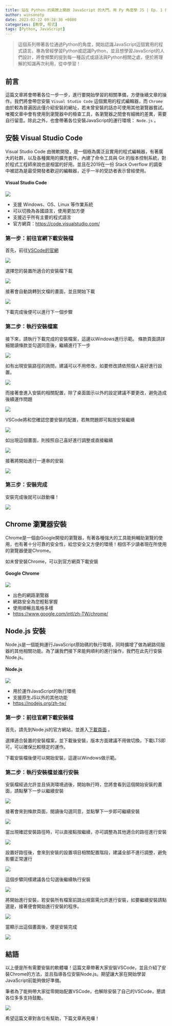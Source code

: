 ```yaml
---
title: 站在 Python 的肩膀上開啟 JavaScript 的大門，用 Py 角度學 JS | Ep. 1 行前準備
author: winsonotp
date: 2023-02-22 09:28:30 +0800
categories: [教學, 程式]
tags: [Python, JavaScript]
---
```


> 這個系列帶著各位通過Python的角度，開始認識JavaScript這個實用的程式語言。專為曾經學習Python或認識Python，並且想學習JavaScript的人們設計，將會頻繁的提到每一種函式或語法與Python相關之處，便於將理解的知識再次利用，從中學習！

## 前言
這篇文章將會帶著各位一步一步，進行要開始學習的相關準備，方便後續文章的操作。我們將會帶您安裝 `Visual Studio Code` 這個實用的程式編輯器，而 `Chrome` 由於較為普遍因此僅介紹安裝的網址，若未曾安裝的話亦可使用其他瀏覽器嘗試。唯獨文章中會有使用到瀏覽器中的檢查工具，各瀏覽器之間會有細微的差異，需要自行留意。除此之外，也會帶著各位安裝JavaScript的運行環境： `Node.js` 。

## 安裝 Visual Studio Code
Visual Studio Code 由微軟開發，是一個極為廣泛且實用的程式編輯器，有著廣大的社群，以及各種實用的擴充套件。內建了命令工具與 Git 的版本控制系統，對於程式工程師來說也是相當的好用。並且在2019在一份 Stack Overflow 的調查中被認為是最受開發者歡迎的編輯器，近乎一半的受訪者表示曾經使用。

#### Visual Studio Code
![](https://i.imgur.com/nWd6083.png)
- 支援 Windows、OS、Linux 等作業系統
- 可以切換為各國語言，使用更加方便
- 支援近乎所有主要的程式語言
- 官方網頁：https://code.visualstudio.com/

### 第一步：前往官網下載安裝檔
首先，前往[VSCode的官網](https://code.visualstudio.com/)

![](https://i.imgur.com/HdMltqB.png)

選擇您的裝置所適合的安裝檔下載

![](https://i.imgur.com/BrpHcjm.png)

接著會自動跳轉到文檔的畫面，並且開始下載

![](https://i.imgur.com/IJqtKc3.png)

下載完成後便可以進行下一個步驟

### 第二步：執行安裝檔案
接下來，請執行下載完成的安裝檔案，這邊以Windows進行示範。
條款頁面請詳細閱讀條款並勾選同意後，繼續進行下一步

![](https://i.imgur.com/8snnlrn.png)

如有出現安裝路徑的詢問，建議可以不用修改，如要修改請依照個人喜好進行設置。

![](https://i.imgur.com/gWKTTFG.png)

而接著會進入安裝的相關配置，除了桌面圖示以外的設定建議不要更改，避免造成後續運作問題

![](https://i.imgur.com/59WYiEw.png)

VSCode將和您確認您要安裝的配置，若無問題即可點按安裝繼續

![](https://i.imgur.com/eIMmYPx.png)

如出現這個畫面，則按照自己喜好進行調整或直接繼續

![](https://i.imgur.com/kQR8fqC.png)

接著將開始進行一連串的安裝

![](https://i.imgur.com/MZIBw6M.png)

### 第三步：安裝完成

安裝完成後就可以啟動囉！

![](https://i.imgur.com/n61bKDU.png)

## Chrome 瀏覽器安裝
Chrome是一個由Google開發的瀏覽器，有著各種強大的工具能夠輔助瀏覽的使用，也有著十分可靠的安全性，給您安全又方便的環境！相信不少讀者現在所使用的瀏覽器便是Chrome。

如未曾安裝Chrome，可以到官方網頁下載安裝

#### Google Chrome
![](https://i.imgur.com/6rMKN3I.png)
- 出色的網路瀏覽器
- 網路安全為您輕鬆掌握
- 使用順暢且風格多樣
- https://www.google.com/intl/zh-TW/chrome/

## Node.js 安裝
Node.js是一個能夠運行JavaScript原始碼的執行環境，同時擴增了做為網路伺服器的其他相關功能。為了讓我們接下來能夠順利的進行操作，我們在此先行安裝Node.js。

#### Node.js
![](https://i.imgur.com/vS7BcWJ.png)
- 用於運作JavaScript的執行環境
- 支援原生JS以外的其他功能
- https://nodejs.org/zh-tw/

### 第一步：前往官網下載安裝檔

首先，請先到Node.js的官方網站，並進入[下載頁面](https://nodejs.org/zh-tw/download/) 。

選擇適合裝置的安裝檔案，並下載後安裝，版本方面建議不用做切換，下載LTS即可，可以確保比較穩定的運作。

下載安裝檔後便可以開始安裝，這邊以Windows做示範。

### 第二步：執行安裝檔並進行安裝

安裝檔經過允許並且偵測環境過後，開始執行時，您將會看到這個開始安裝的畫面，請點擊下一步以繼續安裝

![](https://i.imgur.com/elpwrGL.png)

接著會來到條款頁面，閱讀後勾選同意，並點擊下一步即可繼續安裝

![](https://i.imgur.com/m4JPVCR.png)

當出現確認安裝路徑時，可以直接點按繼續，亦可調整為其他適合的路徑進行安裝

![](https://i.imgur.com/LDkMNDW.png)

設置好路徑後，會來到安裝的設置項目相關配置階段，建議全部不進行調整，避免影響正常運行

![](https://i.imgur.com/5CITjp7.png)

這個步驟同樣建議各位勾選後繼續執行安裝

![](https://i.imgur.com/ApDlSvk.png)

將開始進行安裝，若安裝所有檔案前跳出視窗需允許進行安裝，如要繼續安裝請點選是，接著便會開始進行安裝的程序。

![](https://i.imgur.com/3WYWRjh.png)

當顯示出這個畫面後，便是安裝完成

![](https://i.imgur.com/GrkH1oz.png)


## 結語
以上便是所有需要安裝的軟體囉！這篇文章帶著大家安裝VSCode，並且介紹了安裝Chrome的方法，並且指導各位安裝Node.js。期望讓大家在開始學習JavaScript前能夠做好準備。

筆者為了能夠帶大家從零開始配置VSCode，也解除安裝了自己的VSCode，懇請各位多多支持鼓勵。

![](https://i.imgur.com/CUOhRKj.png)

希望這篇文章對各位有幫助，下篇文章再見囉！
